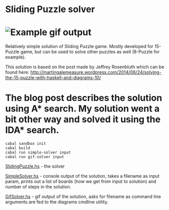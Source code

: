 Sliding Puzzle solver
=====================
![Example gif output](http://ksaveljev.github.io/sliding-puzzle.gif)
=====================
Relatively simple solution of Sliding Puzzle game. Mostly developed for 15-Puzzle game, but can be used to solve other puzzles as well (8-Puzzle for example).

This solution is based on the post made by Jeffrey Rosenbluth which can be found here: http://martingalemeasure.wordpress.com/2014/06/24/solving-the-15-puzzle-with-haskell-and-diagrams-10/

The blog post describes the solution using A* search. My solution went a bit other way and solved it using the IDA* search.
=====================
    cabal sandbox init
    cabal build
    cabal run simple-solver input
    cabal run gif-solver input

[SlidingPuzzle.hs](SlidingPuzzle.hs) - the solver

[SimpleSolver.hs](SimpleSolver.hs) - console output of the solution, takes a filename as input param, prints out a list of boards (how we get from input to solution) and number of steps in the solution.

[GifSolver.hs](GifSolver.hs) - gif output of the solution, asks for filename as command line arguments are fed to the diagrams cmdline utility.
